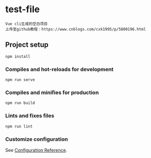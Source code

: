 # test-file
```
Vue cli生成的空白项目
上传至github教程：https://www.cnblogs.com/cxk1995/p/5800196.html
```

## Project setup
```
npm install
```

### Compiles and hot-reloads for development
```
npm run serve
```

### Compiles and minifies for production
```
npm run build
```

### Lints and fixes files
```
npm run lint
```

### Customize configuration
See [Configuration Reference](https://cli.vuejs.org/config/).
